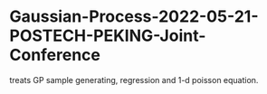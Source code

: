 # Gaussian-Process-2022-05-21-POSTECH-PEKING-Joint-Conference
treats GP sample generating, regression and 1-d poisson equation.
